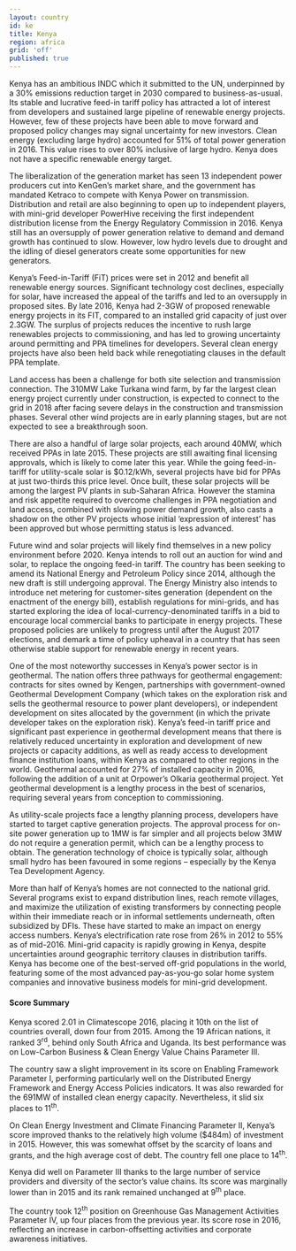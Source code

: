 ```yaml
---
layout: country
id: ke
title: Kenya
region: africa
grid: 'off'
published: true
---
```


Kenya has an ambitious INDC which it submitted to the UN, underpinned by a 30% emissions reduction target in 2030 compared to business-as-usual. Its stable and lucrative feed-in tariff policy has attracted a lot of interest from developers and sustained large pipeline of renewable energy projects. However, few of these projects have been able to move forward and proposed policy changes may signal uncertainty for new investors. Clean energy (excluding large hydro) accounted for 51% of total power generation in 2016. This value rises to over 80% inclusive of large hydro. Kenya does not have a specific renewable energy target.

The liberalization of the generation market has seen 13 independent power producers cut into KenGen’s market share, and the government has mandated Ketraco to compete with Kenya Power on transmission. Distribution and retail are also beginning to open up to independent players, with mini-grid developer PowerHive receiving the first independent distribution license from the Energy Regulatory Commission in 2016. Kenya still has an oversupply of power generation relative to demand and demand growth has continued to slow. However, low hydro levels due to drought and the idling of diesel generators create some opportunities for new generators. 

Kenya’s Feed-in-Tariff (FiT) prices were set in 2012 and benefit all renewable energy sources. Significant technology cost declines, especially for solar, have increased the appeal of the tariffs and led to an oversupply in proposed sites. By late 2016, Kenya had 2-3GW of proposed renewable energy projects in its FIT, compared to an installed grid capacity of just over 2.3GW. The surplus of projects reduces the incentive to rush large renewables projects to commissioning, and has led to growing uncertainty around permitting and PPA timelines for developers. Several clean energy projects have also been held back while renegotiating clauses in the default PPA template.

Land access has been a challenge for both site selection and transmission connection. The 310MW Lake Turkana wind farm, by far the largest clean energy project currently under construction, is expected to connect to the grid in 2018 after facing severe delays in the construction and transmission phases. Several other wind projects are in early planning stages, but are not expected to see a breakthrough soon. 

There are also a handful of large solar projects, each around 40MW, which received PPAs in late 2015. These projects are still awaiting final licensing approvals, which is likely to come later this year. While the going feed-in-tariff for utility-scale solar is $0.12/kWh, several projects have bid for PPAs at just two-thirds this price level. Once built, these solar projects will be among the largest PV plants in sub-Saharan Africa. However the stamina and risk appetite required to overcome challenges in PPA negotiation and land access, combined with slowing power demand growth, also casts a shadow on the other PV projects whose initial ‘expression of interest’ has been approved but whose permitting status is less advanced.

Future wind and solar projects will likely find themselves in a new policy environment before 2020. Kenya intends to roll out an auction for wind and solar, to replace the ongoing feed-in tariff. The country has been seeking to amend its National Energy and Petroleum Policy since 2014, although the new draft is still undergoing approval. The Energy Ministry also intends to introduce net metering for customer-sites generation (dependent on the enactment of the energy bill), establish regulations for mini-grids, and has started exploring the idea of local-currency-denominated tariffs in a bid to encourage local commercial banks to participate in energy projects. These proposed policies are unlikely to progress until after the August 2017 elections, and demark a time of policy upheaval in a country that has seen otherwise stable support for renewable energy in recent years.

One of the most noteworthy successes in Kenya’s power sector is in geothermal. The nation offers three pathways for geothermal engagement: contracts for sites owned by Kengen, partnerships with government-owned Geothermal Development Company (which takes on the exploration risk and sells the geothermal resource to power plant developers), or independent development on sites allocated by the government (in which the private developer takes on the exploration risk). Kenya’s feed-in tariff price and significant past experience in geothermal development means that there is relatively reduced uncertainty in exploration and development of new projects or capacity additions, as well as ready access to development finance institution loans, within Kenya as compared to other regions in the world. Geothermal accounted for 27% of installed capacity in 2016, following the addition of a unit at Orpower’s Olkaria geothermal project. Yet geothermal development is a lengthy process in the best of scenarios, requiring several years from conception to commissioning.

As utility-scale projects face a lengthy planning process, developers have started to target captive generation projects. The approval process for on-site power generation up to 1MW is far simpler and all projects below 3MW do not require a generation permit, which can be a lengthy process to obtain. The generation technology of choice is typically solar, although small hydro has been favoured in some regions – especially by the Kenya Tea Development Agency. 

More than half of Kenya’s homes are not connected to the national grid. Several programs exist to expand distribution lines, reach remote villages, and maximize the utilization of existing transformers by connecting people within their immediate reach or in informal settlements underneath, often subsidized by DFIs. These have started to make an impact on energy access numbers. Kenya’s electrification rate rose from 26% in 2012 to 55% as of mid-2016. Mini-grid capacity is rapidly growing in Kenya, despite uncertainties around geographic territory clauses in distribution tariffs. Kenya has become one of the best-served off-grid populations in the world, featuring some of the most advanced pay-as-you-go solar home system companies and innovative business models for mini-grid development.

#### Score Summary

Kenya scored 2.01 in Climatescope 2016, placing it 10th on the list of countries overall, down four from 2015. Among the 19 African nations, it ranked 3<sup>rd</sup>, behind only South Africa and Uganda. Its best performance was on Low-Carbon Business & Clean Energy Value Chains Parameter III.

The country saw a slight improvement in its score on Enabling Framework Parameter I, performing particularly well on the Distributed Energy Framework and Energy Access Policies indicators. It was also rewarded for the 691MW of installed clean energy capacity. Nevertheless, it slid six places to 11<sup>th</sup>.

On Clean Energy Investment and Climate Financing Parameter II, Kenya’s score improved thanks to the relatively high volume ($484m) of investment in 2015. However, this was somewhat offset by the scarcity of loans and grants, and the high average cost of debt. The country fell one place to 14<sup>th</sup>. 

Kenya did well on Parameter III thanks to the large number of service providers and diversity of the sector’s value chains. Its score was marginally lower than in 2015 and its rank remained unchanged at 9<sup>th</sup> place. 

The country took 12<sup>th</sup> position on Greenhouse Gas Management Activities Parameter IV, up four places from the previous year. Its score rose in 2016, reflecting an increase in carbon-offsetting activities and corporate awareness initiatives.
